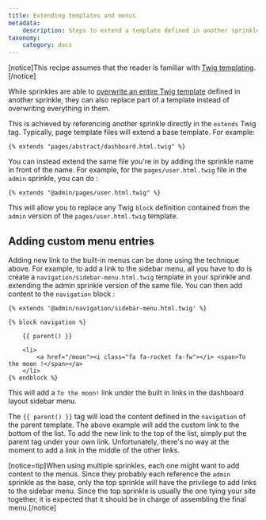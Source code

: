 ```yaml
---
title: Extending templates and menus
metadata:
    description: Steps to extend a template defined in another sprinkle.
taxonomy:
    category: docs
---
```


[notice]This recipe assumes that the reader is familiar with [Twig templating](/templating-with-twig).[/notice]

While sprinkles are able to [overwrite an entire Twig template](/templating-with-twig/sprinkle-templates#overriding-sprinkle-templates) defined in another sprinkle, they can also replace part of a template instead of overwriting everything in them.

This is achieved by referencing another sprinkle directly in the `extends` Twig tag. Typically, page template files will extend a base template. For example:

```twig
{% extends "pages/abstract/dashboard.html.twig" %}
```

You can instead extend the same file you're in by adding the sprinkle name in front of the name. For example, for the `pages/user.html.twig` file in the `admin` sprinkle, you can do :

```twig
{% extends "@admin/pages/user.html.twig" %}
```

This will allow you to replace any Twig `block` definition contained from the `admin` version of the `pages/user.html.twig` template.

## Adding custom menu entries

Adding new link to the built-in menus can be done using the technique above. For example, to add a link to the sidebar menu, all you have to do is create a `navigation/sidebar-menu.html.twig` template in your sprinkle and extending the admin sprinkle version of the same file. You can then add content to the `navigation` block :

```twig
{% extends '@admin/navigation/sidebar-menu.html.twig' %}

{% block navigation %}

    {{ parent() }}

    <li>
        <a href="/moon"><i class="fa fa-rocket fa-fw"></i> <span>To the moon !</span></a>
    </li>
{% endblock %}
```

This will add a `To the moon!` link under the built in links in the dashboard layout sidebar menu.

The `{{ parent() }}` tag will load the content defined in the `navigation` of the parent template. The above example will add the custom link to the bottom of the list. To add the new link to the top of the list, simply put the parent tag under your own link. Unfortunately, there's no way at the moment to add a link in the middle of the other links.

[notice=tip]When using multiple sprinkles, each one might want to add content to the menus. Since they probably each reference the `admin` sprinkle as the base, only the top sprinkle will have the privilege to add links to the sidebar menu. Since the top sprinkle is usually the one tying your site together, it is expected that it should be in charge of assembling the final menu.[/notice]
